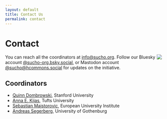 ```yaml
---
layout: default
title: Contact Us
permalink: contact
---
```


# Contact

<img src="/assets/images/sucho_coordinators.jpg" style="float:right;" />

You can reach all the coordinators at [info@sucho.org](mailto:info@sucho.org). Follow our Bluesky account [@sucho-org.bsky.social](https://bsky.app/profile/sucho-org.bsky.social), or Mastodon account [@sucho@hcommons.social](https://hcommons.social/@sucho) for updates on the initiative.

## Coordinators
- [Quinn Dombrowski](https://bsky.app/quinnanya.me), Stanford University
- [Anna E. Kijas](https://bsky.app/akijas.bsky.social), Tufts University
- [Sebastian Majstorovic](https://bsky.app/storytracer.org), European University Institute
- [Andreas Segerberg](https://bsky.app/asegerberg.bsky.social), University of Gothenburg